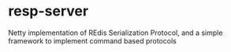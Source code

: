 # resp-server
Netty implementation of REdis Serialization Protocol, and a simple framework to implement command based protocols
